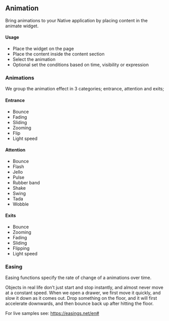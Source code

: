 ## Animation

Bring animations to your Native application by placing content in the animate widget.

#### Usage

-   Place the widget on the page
-   Place the content inside the content section
-   Select the animation
-   Optional set the conditions based on time, visibility or expression

### Animations

We group the animation effect in 3 categories; entrance, attention and exits;

#### Entrance

-   Bounce
-   Fading
-   Sliding
-   Zooming
-   Flip
-   Light speed

#### Attention

-   Bounce
-   Flash
-   Jello
-   Pulse
-   Rubber band
-   Shake
-   Swing
-   Tada
-   Wobble

#### Exits

-   Bounce
-   Zooming
-   Fading
-   Sliding
-   Flipping
-   Light speed

### Easing

Easing functions specify the rate of change of a animations over time.

Objects in real life don’t just start and stop instantly, and almost never move at a constant speed. When we open a
drawer, we first move it quickly, and slow it down as it comes out. Drop something on the floor, and it will first
accelerate downwards, and then bounce back up after hitting the floor.

For live samples see: https://easings.net/en#
